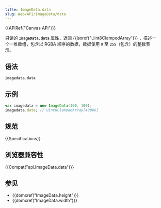 ```yaml
---
title: ImageData.data
slug: Web/API/ImageData/data
---
```

{{APIRef("Canvas API")}}

只读的 **`ImageData.data`** 属性，返回 {{jsxref("Uint8ClampedArray")}} ，描述一个一维数组，包含以 RGBA 顺序的数据，数据使用 `0` 至 `255`（包含）的整数表示。

## 语法

```
imagedata.data
```

## 示例

```js
var imagedata = new ImageData(100, 100);
imagedata.data; // Uint8ClampedArray[40000]
```

## 规范

{{Specifications}}

## 浏览器兼容性

{{Compat("api.ImageData.data")}}

## 参见

- {{domxref("ImageData.height")}}
- {{domxref("ImageData.width")}}
